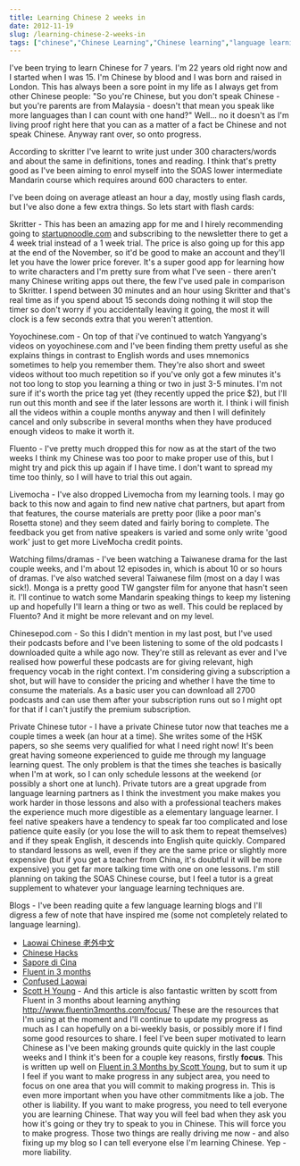 ```yaml
---
title: Learning Chinese 2 weeks in
date: 2012-11-19
slug: /learning-chinese-2-weeks-in
tags: ["chinese","Chinese Learning","Chinese learning","language learning","mandarin","mandarin learning"]
---
```


I've been trying to learn Chinese for 7 years. I'm 22 years old right now and I started when I was 15. I'm Chinese by blood and I was born and raised in London. This has always been a sore point in my life as I always get from other Chinese people: "So you're Chinese, but you don't speak Chinese - but you're parents are from Malaysia - doesn't that mean you speak like more languages than I can count with one hand?" Well... no it doesn't as I'm living proof right here that you can as a matter of a fact be Chinese and not speak Chinese. Anyway rant over, so onto progress.

According to skritter I've learnt to write just under 300 characters/words and about the same in definitions, tones and reading. I think that's pretty good as I've been aiming to enrol myself into the SOAS lower intermediate Mandarin course which requires around 600 characters to enter.

I've been doing on average atleast an hour a day, mostly using flash cards, but I've also done a few extra things. So lets start with flash cards:

Skritter - This has been an amazing app for me and I hirely recommending going to [startupnoodle.com](http://startupnoodle.com) and subscribing to the newsletter there to get a 4 week trial instead of a 1 week trial. The price is also going up for this app at the end of the November, so it'd be good to make an account and they'll let you have the lower price forever. It's a super good app for learning how to write characters and I'm pretty sure from what I've seen - there aren't many Chinese writing apps out there, the few I've used pale in comparison to Skritter. I spend between 30 minutes and an hour using Skritter and that's real time as if you spend about 15 seconds doing nothing it will stop the timer so don't worry if you accidentally leaving it going, the most it will clock is a few seconds extra that you weren't attention.

Yoyochinese.com  - On top of that i've continued to watch Yangyang's videos on yoyochinese.com and I've been finding them pretty useful as she explains things in contrast to English words and uses mnemonics sometimes to help you remember them. They're also short and sweet videos without too much repetition so if you've only got a few minutes it's not too long to stop you learning a thing or two in just 3-5 minutes. I'm not sure if it's worth the price tag yet (they recently upped the price $2), but I'll run out this month and see if the later lessons are worth it. I think i will finish all the videos within a couple months anyway and then I will definitely cancel and only subscribe in several months when they have produced enough videos to make it worth it.

Fluento - I've pretty much dropped this for now as at the start of the two weeks I think my Chinese was too poor to make proper use of this, but I might try and pick this up again if I have time. I don't want to spread my time too thinly, so I will have to trial this out again.

Livemocha - I've also dropped Livemocha from my learning tools. I may go back to this now and again to find new native chat partners, but apart from that features, the course materials are pretty poor (like a poor man's Rosetta stone) and they seem dated and fairly boring to complete. The feedback you get from native speakers is varied and some only write 'good work' just to get more LiveMocha credit points.

Watching films/dramas - I've been watching a Taiwanese drama for the last couple weeks, and I'm about 12 episodes in, which is about 10 or so hours of dramas. I've also watched several Taiwanese film (most on a day I was sick!). Monga is a pretty good TW gangster film for anyone that hasn't seen it. I'll continue to watch some Mandarin speaking things to keep my listening up and hopefully I'll learn a thing or two as well. This could be replaced by Fluento? And it might be more relevant and on my level.

Chinesepod.com - So this I didn't mention in my last post, but I've used their podcasts before and I've been listening to some of the old podcasts I downloaded quite a while ago now. They're still as relevant as ever and I've realised how powerful these podcasts are for giving relevant, high frequency vocab in the right context. I'm considering giving a subscription a shot, but will have to consider the pricing and whether I have the time to consume the materials. As a basic user you can download all 2700 podcasts and can use them after your subscription runs out so I might opt for that if I can't justify the premium subscription.

Private Chinese tutor - I have a private Chinese tutor now that teaches me a couple times a week (an hour at a time). She writes some of the HSK papers, so she seems very qualified for what I need right now! It's been great having someone experienced to guide me through my language learning quest. The only problem is that the times she teaches is basically when I'm at work, so I can only schedule lessons at the weekend (or possibly a short one at lunch). Private tutors are a great upgrade from language learning partners as I think the investment you make makes you work harder in those lessons and also with a professional teachers makes the experience much more digestible as a elementary language learner. I feel native speakers have a tendency to speak far too complicated and lose patience quite easily (or you lose the will to ask them to repeat themselves) and if they speak English, it descends into English quite quickly. Compared to standard lessons as well, even if they are the same price or slightly more expensive (but if you get a teacher from China, it's doubtful it will be more expensive) you get far more talking time with one on one lessons. I'm still planning on taking the SOAS Chinese course, but I feel a tutor is a great supplement to whatever your language learning techniques are.

Blogs - I've been reading quite a few language learning blogs and I'll digress a few of note that have inspired me (some not completely related to language learning).

*   [Laowai Chinese 老外中文](http://laowaichinese.net/)
*   [Chinese Hacks](http://chinesehacks.com/)
*   [Sapore di Cina](http://www.saporedicina.com/english/)
*   [Fluent in 3 months](http://www.fluentin3months.com/)
*   [Confused Laowai](http://confusedlaowai.com/)
*   [Scott H Young](http://www.scotthyoung.com/blog/) - And this article is also fantastic written by scott from Fluent in 3 months about learning anything http://www.fluentin3months.com/focus/
These are the resources that I'm using at the moment and I'll continue to update my progress as much as I can hopefully on a bi-weekly basis, or possibly more if I find some good resources to share. I feel I've been super motivated to learn Chinese as I've been making grounds quite quickly in the last couple weeks and I think it's been for a couple key reasons, firstly **focus**. This is written up well on [Fluent in 3 Months by Scott Young](http://www.fluentin3months.com/focus/), but to sum it up I feel if you want to make progress in any subject area, you need to focus on one area that you will commit to making progress in. This is even more important when you have other commitments like a job. The other is liability. If you want to make progress, you need to tell everyone you are learning Chinese. That way you will feel bad when they ask you how it's going or they try to speak to you in Chinese. This will force you to make progress. Those two things are really driving me now - and also fixing up my blog so I can tell everyone else I'm learning Chinese. Yep - more liability.